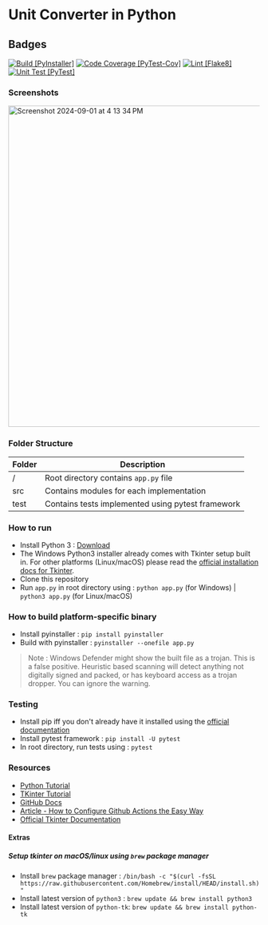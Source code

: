 # Unit Converter in Python
## Badges
[![Build [PyInstaller]](https://github.com/palaashatri/unitconverter-py/actions/workflows/build-app.yml/badge.svg)](https://github.com/palaashatri/unitconverter-py/actions/workflows/build-app.yml)
[![Code Coverage [PyTest-Cov]](https://github.com/palaashatri/unitconverter-py/actions/workflows/code-coverage-term.yml/badge.svg)](https://github.com/palaashatri/unitconverter-py/actions/workflows/code-coverage-term.yml)
[![Lint [Flake8]](https://github.com/palaashatri/unitconverter-py/actions/workflows/flake8-lint.yml/badge.svg)](https://github.com/palaashatri/unitconverter-py/actions/workflows/flake8-lint.yml)
[![Unit Test [PyTest]](https://github.com/palaashatri/unitconverter-py/actions/workflows/unit-test.yml/badge.svg)](https://github.com/palaashatri/unitconverter-py/actions/workflows/unit-test.yml)

### Screenshots
<img width="643" alt="Screenshot 2024-09-01 at 4 13 34 PM" src="https://github.com/user-attachments/assets/6590c542-c032-4dc2-af08-3356d4efa5e9">


### Folder Structure
| Folder | Description |
| --- | --- |
| / | Root directory contains `app.py` file |
| src | Contains modules for each implementation |
| test | Contains tests implemented using pytest framework |

### How to run
* Install Python 3 : [Download](https://www.python.org/downloads/)
* The Windows Python3 installer already comes with Tkinter setup built in. For other platforms (Linux/macOS) please read the [official installation docs for Tkinter](https://tkdocs.com/tutorial/install.html).
* Clone this repository
* Run  `app.py` in root directory using : `python app.py` (for Windows) | `python3 app.py` (for Linux/macOS)

### How to build platform-specific binary
* Install pyinstaller : `pip install pyinstaller`
* Build with pyinstaller : `pyinstaller --onefile app.py`
> Note : Windows Defender might show the built file as a trojan. This is a false positive. Heuristic based scanning will detect anything not digitally signed and packed, or has keyboard access as a trojan dropper. You can ignore the warning.


### Testing
* Install pip iff you don't already have it installed using the [official documentation](https://pip.pypa.io/en/stable/installing/)
* Install pytest framework : `pip install -U pytest`
* In root directory, run tests using : `pytest`

 ### Resources
 * [Python Tutorial](https://www.tutorialspoint.com/python/index.htm)
 * [TKinter Tutorial](https://www.tutorialspoint.com/python/python_gui_programming.htm)
 * [GitHub Docs](https://docs.github.com/en/actions/guides/building-and-testing-python)
 * [Article - How to Configure Github Actions the Easy Way](https://towardsdatascience.com/setting-up-python-environment-using-github-actions-9a81936be5c9)
 * [Official Tkinter Documentation](https://tkdocs.com/index.html)

#### Extras
##### Setup tkinter on macOS/linux using `brew` package manager
* Install `brew` package manager : ```/bin/bash -c "$(curl -fsSL https://raw.githubusercontent.com/Homebrew/install/HEAD/install.sh)"```
* Install latest version of `python3` : ```brew update && brew install python3```
* Install latest version of `python-tk`: ```brew update && brew install python-tk```
